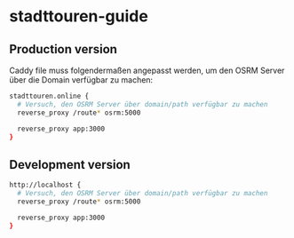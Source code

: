 # stadttouren-guide

## Production version 
Caddy file muss folgendermaßen angepasst werden, um den OSRM Server über die Domain verfügbar zu machen: 
```bash 
stadttouren.online {
  # Versuch, den OSRM Server über domain/path verfügbar zu machen 
  reverse_proxy /route* osrm:5000

  reverse_proxy app:3000
}
```


## Development version 
```bash
http://localhost {
  # Versuch, den OSRM Server über domain/path verfügbar zu machen 
  reverse_proxy /route* osrm:5000

  reverse_proxy app:3000
}
``` 
